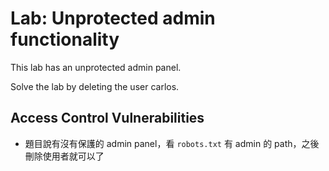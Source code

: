 # Lab: Unprotected admin functionality

This lab has an unprotected admin panel.

Solve the lab by deleting the user carlos.

## Access Control Vulnerabilities
* 題目說有沒有保護的 admin panel，看 `robots.txt` 有 admin 的 path，之後刪除使用者就可以了
